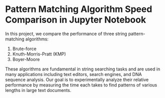 # Pattern Matching Algorithm Speed Comparison in Jupyter Notebook

In this project, we compare the performance of three string pattern-matching algorithms: 
1. Brute-force
2. Knuth-Morris-Pratt (KMP)
3. Boyer-Moore

These algorithms are fundamental in string searching tasks and are used in many applications including text editors, search engines, and DNA sequence analysis.
Our goal is to experimentally analyze their relative performance by measuring the time each takes to find patterns of various lengths in large text documents.
